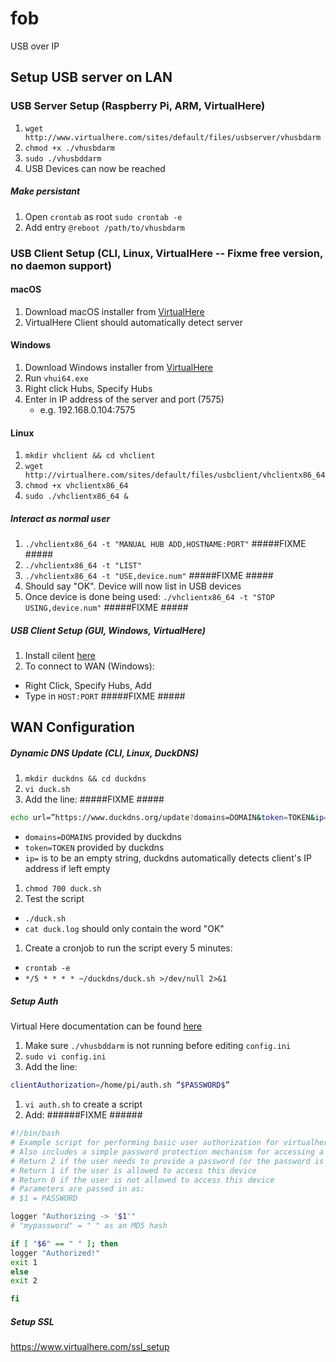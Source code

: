 # fob
USB over IP

## Setup USB server on LAN

### USB Server Setup (Raspberry Pi, ARM, VirtualHere)

1. `wget http://www.virtualhere.com/sites/default/files/usbserver/vhusbdarm`
1. `chmod +x ./vhusbdarm`
1. `sudo ./vhusbddarm`
1. USB Devices can now be reached

##### Make persistant
1. Open `crontab` as root `sudo crontab -e`
1. Add entry `@reboot /path/to/vhusbdarm`

### USB Client Setup (CLI, Linux, VirtualHere -- Fixme free version, no daemon support)

#### macOS
1. Download macOS installer from [VirtualHere](https://www.virtualhere.com/usb_client_software)
1. VirtualHere Client should automatically detect server

#### Windows
1. Download Windows installer from [VirtualHere](https://www.virtualhere.com/usb_client_software)
1. Run `vhui64.exe`
1. Right click Hubs, Specify Hubs
1. Enter in IP address of the server and port (7575)
   * e.g. 192.168.0.104:7575

#### Linux
1. `mkdir vhclient && cd vhclient`
1. `wget http://virtualhere.com/sites/default/files/usbclient/vhclientx86_64`
1. `chmod +x vhclientx86_64`
1. `sudo ./vhclientx86_64 &`

##### Interact as normal user
1. `./vhclientx86_64 -t "MANUAL HUB ADD,HOSTNAME:PORT"` #####FIXME #####
1. `./vhclientx86_64 -t "LIST"`
1. `./vhclientx86_64 -t "USE,device.num"` #####FIXME #####
1. Should say "OK". Device will now list in USB devices
1. Once device is done being used: `./vhclientx86_64 -t "STOP USING,device.num"` #####FIXME #####

##### USB Client Setup (GUI, Windows, VirtualHere)

1. Install cilent [here](https://www.virtualhere.com/usb_client_software)
1. To connect to WAN (Windows):
 * Right Click, Specify Hubs, Add
 * Type in `HOST:PORT` #####FIXME #####

## WAN Configuration

##### Dynamic DNS Update (CLI, Linux, DuckDNS)
1. `mkdir duckdns && cd duckdns`
1. `vi duck.sh`
1. Add the line: #####FIXME #####

 ```bash
 echo url=”https://www.duckdns.org/update?domains=DOMAIN&token=TOKEN&ip=” | curl -k -o ~/duckdns/duck.log -K -
 ```
 * `domains=DOMAINS` provided by duckdns
 * `token=TOKEN` provided by duckdns
 * `ip=` is to be an empty string, duckdns automatically detects client's IP address if left empty

1. `chmod 700 duck.sh`
1. Test the script
 * `./duck.sh`
 * `cat duck.log` should only contain the word "OK"


1. Create a cronjob to run the script every 5 minutes:

 * `crontab -e`
 * `*/5 * * * * ~/duckdns/duck.sh >/dev/null 2>&1`

##### Setup Auth
Virtual Here documentation can be found [here](https://www.virtualhere.com/authorization)

1. Make sure `./vhusbddarm` is not running before editing `config.ini`
1. `sudo vi config.ini`
1. Add the line:

 ```bash
 clientAuthorization=/home/pi/auth.sh “$PASSWORD$”
 ```

1. `vi auth.sh` to create a script
1. Add: ######FIXME ######

 ```bash
 #!/bin/bash
 # Example script for performing basic user authorization for virtualhere
 # Also includes a simple password protection mechanism for accessing a device
 # Return 2 if the user needs to provide a password (or the password is incorrec$
 # Return 1 if the user is allowed to access this device
 # Return 0 if the user is not allowed to access this device
 # Parameters are passed in as:
 # $1 = PASSWORD

 logger "Authorizing -> '$1'"
 # "mypassword" = " " as an MD5 hash

 if [ "$6" == " " ]; then
 logger "Authorized!"
 exit 1
 else
 exit 2

 fi
 ```
 
##### Setup SSL

https://www.virtualhere.com/ssl_setup
